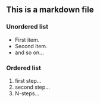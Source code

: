 ## This is a markdown file

### Unordered list
* First item.
* Second item.
* and so on...

### Ordered list
1. first step...
1. second step...
1. N-steps... 
